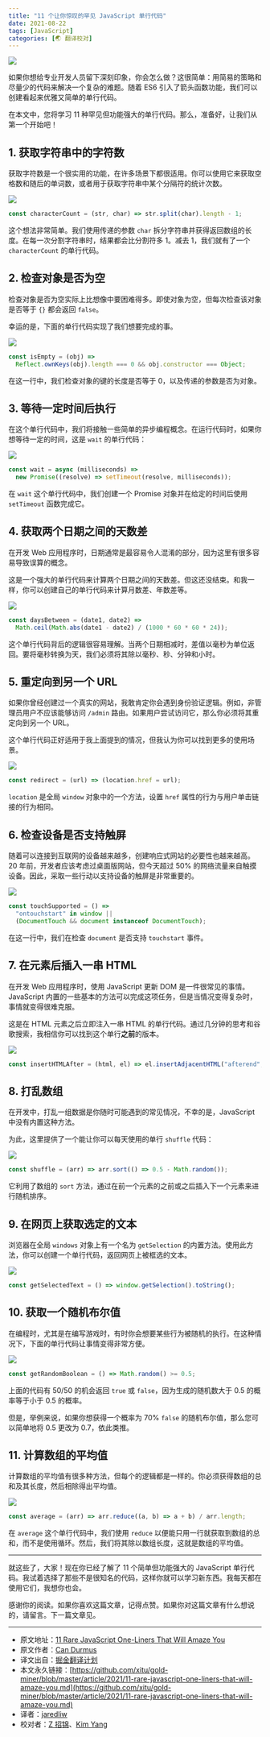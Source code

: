 ```yaml
---
title: "11 个让你惊叹的罕见 JavaScript 单行代码"
date: 2021-08-22
tags: [JavaScript]
categories: [🌏 翻译校对]
---
```


![](https://picbed.kimyang.cn/202109050843757.jpeg)

如果你想给专业开发人员留下深刻印象，你会怎么做？这很简单：用简易的策略和尽量少的代码来解决一个复杂的难题。随着 ES6 引入了箭头函数功能，我们可以创建看起来优雅又简单的单行代码。

在本文中，您将学习 11 种罕见但功能强大的单行代码。那么，准备好，让我们从第一个开始吧！

<!-- more -->

## 1. 获取字符串中的字符数

获取字符数是一个很实用的功能，在许多场景下都很适用。你可以使用它来获取空格数和随后的单词数，或者用于获取字符串中某个分隔符的统计次数。

![](https://picbed.kimyang.cn/202109050843469.png)

```js
const characterCount = (str, char) => str.split(char).length - 1;
```

这个想法非常简单。我们使用传递的参数 `char` 拆分字符串并获得返回数组的长度。在每一次分割字符串时，结果都会比分割符多 1。减去 1，我们就有了一个 `characterCount` 的单行代码。

## 2. 检查对象是否为空

检查对象是否为空实际上比想像中要困难得多。即使对象为空，但每次检查该对象是否等于 `{}` 都会返回 `false`。

幸运的是，下面的单行代码实现了我们想要完成的事。

![](https://picbed.kimyang.cn/202109050843123.png)

```js
const isEmpty = (obj) =>
  Reflect.ownKeys(obj).length === 0 && obj.constructor === Object;
```

在这一行中，我们检查对象的键的长度是否等于 0，以及传递的参数是否为对象。

## 3. 等待一定时间后执行

在这个单行代码中，我们将接触一些简单的异步编程概念。在运行代码时，如果你想等待一定的时间，这是 `wait` 的单行代码：

![](https://picbed.kimyang.cn/202109050843684.png)

```js
const wait = async (milliseconds) =>
  new Promise((resolve) => setTimeout(resolve, milliseconds));
```

在 `wait` 这个单行代码中，我们创建一个 Promise 对象并在给定的时间后使用 `setTimeout` 函数完成它。

## 4. 获取两个日期之间的天数差

在开发 Web 应用程序时，日期通常是最容易令人混淆的部分，因为这里有很多容易导致误算的概念。

这是一个强大的单行代码来计算两个日期之间的天数差。但这还没结束。和我一样，你可以创建自己的单行代码来计算月数差、年数差等。

![](https://picbed.kimyang.cn/202109050844934.png)

```js
const daysBetween = (date1, date2) =>
  Math.ceil(Math.abs(date1 - date2) / (1000 * 60 * 60 * 24));
```

这个单行代码背后的逻辑很容易理解。当两个日期相减时，差值以毫秒为单位返回。要将毫秒转换为天，我们必须将其除以毫秒、秒、分钟和小时。

## 5. 重定向到另一个 URL

如果你曾经创建过一个真实的网站，我敢肯定你会遇到身份验证逻辑。例如，非管理员用户不应该能够访问 `/admin` 路由。如果用户尝试访问它，那么你必须将其重定向到另一个 URL。

这个单行代码正好适用于我上面提到的情况，但我认为你可以找到更多的使用场景。

![](https://picbed.kimyang.cn/202109050844703.png)

```js
const redirect = (url) => (location.href = url);
```

`location` 是全局 `window` 对象中的一个方法，设置 `href` 属性的行为与用户单击链接的行为相同。

## 6. 检查设备是否支持触屏

随着可以连接到互联网的设备越来越多，创建响应式网站的必要性也越来越高。20 年前，开发者应该考虑过桌面版网站，但今天超过 50% 的网络流量来自触摸设备。因此，采取一些行动以支持设备的触屏是非常重要的。

![](https://picbed.kimyang.cn/202109050844994.png)

```js
const touchSupported = () =>
  "ontouchstart" in window ||
  (DocumentTouch && document instanceof DocumentTouch);
```

在这一行中，我们在检查 `document` 是否支持 `touchstart` 事件。

## 7. 在元素后插入一串 HTML

在开发 Web 应用程序时，使用 JavaScript 更新 DOM 是一件很常见的事情。JavaScript 内置的一些基本的方法可以完成这项任务，但是当情况变得复杂时，事情就变得很难克服。

这是在 HTML 元素之后立即注入一串 HTML 的单行代码。通过几分钟的思考和谷歌搜索，我相信你可以找到这个单行**之前**的版本。

![](https://picbed.kimyang.cn/202109050844114.png)

```js
const insertHTMLAfter = (html, el) => el.insertAdjacentHTML("afterend", html);
```

## 8. 打乱数组

在开发中，打乱一组数据是你随时可能遇到的常见情况，不幸的是，JavaScript 中没有内置这种方法。

为此，这里提供了一个能让你可以每天使用的单行 `shuffle` 代码：

![](https://picbed.kimyang.cn/202109050844705.png)

```js
const shuffle = (arr) => arr.sort(() => 0.5 - Math.random());
```

它利用了数组的 `sort` 方法，通过在前一个元素的之前或之后插入下一个元素来进行随机排序。

## 9. 在网页上获取选定的文本

浏览器在全局 `windows` 对象上有一个名为 `getSelection` 的内置方法。使用此方法，你可以创建一个单行代码，返回网页上被框选的文本。

![](https://picbed.kimyang.cn/202109050844142.png)

```js
const getSelectedText = () => window.getSelection().toString();
```

## 10. 获取一个随机布尔值

在编程时，尤其是在编写游戏时，有时你会想要某些行为被随机的执行。在这种情况下，下面的单行代码让事情变得非常方便。

![](https://picbed.kimyang.cn/202109050844129.png)

```js
const getRandomBoolean = () => Math.random() >= 0.5;
```

上面的代码有 50/50 的机会返回 `true` 或 `false`，因为生成的随机数大于 0.5 的概率等于小于 0.5 的概率。

但是，举例来说，如果你想获得一个概率为 70% `false` 的随机布尔值，那么您可以简单地将 0.5 更改为 0.7，依此类推。

## 11. 计算数组的平均值

计算数组的平均值有很多种方法，但每个的逻辑都是一样的。你必须获得数组的总和及其长度，然后相除得出平均值。

![](https://picbed.kimyang.cn/202109050844041.png)

```js
const average = (arr) => arr.reduce((a, b) => a + b) / arr.length;
```

在 `average` 这个单行代码中，我们使用 `reduce` 以便能只用一行就获取到数组的总和，而不是使用循环。然后，我们将其除以数组长度，这就是数组的平均值。

---

就这些了，大家！现在你已经了解了 11 个简单但功能强大的 JavaScript 单行代码。我试着选择了那些不是很知名的代码，这样你就可以学习新东西。我每天都在使用它们，我想你也会。

感谢你的阅读。如果你喜欢这篇文章，记得点赞。如果你对这篇文章有什么想说的，请留言。下一篇文章见。

---

- 原文地址：[11 Rare JavaScript One-Liners That Will Amaze You](https://betterprogramming.pub/11-rare-javascript-one-liners-that-will-amaze-you-331659832301)
- 原文作者：[Can Durmus](https://medium.com/@candurmuss)
- 译文出自：[掘金翻译计划](https://github.com/xitu/gold-miner)
- 本文永久链接：[https://github.com/xitu/gold-miner/blob/master/article/2021/11-rare-javascript-one-liners-that-will-amaze-you.md](https://github.com/xitu/gold-miner/blob/master/article/2021/11-rare-javascript-one-liners-that-will-amaze-you.md)
- 译者：[jaredliw](https://github.com/jaredliw)
- 校对者：[Z 招锦](https://github.com/zenblofe)、[Kim Yang](https://github.com/KimYangOfCat)
